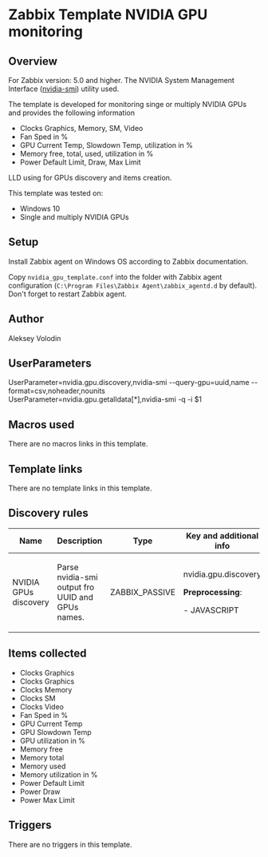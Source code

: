 # Zabbix Template NVIDIA GPU monitoring

## Overview
For Zabbix version: 5.0 and higher.
The NVIDIA System Management Interface ([nvidia-smi](https://developer.nvidia.com/nvidia-system-management-interface)) utility used.

The template is developed for monitoring singe or multiply NVIDIA GPUs and provides the following information
* Clocks Graphics, Memory, SM, Video
* Fan Sped in %
* GPU Current Temp, Slowdown Temp, utilization in %
* Memory free, total, used, utilization in %
* Power Default Limit, Draw, Max Limit

LLD using for GPUs discovery and items creation.

This template was tested on:
* Windows 10
* Single and multiply NVIDIA GPUs

## Setup
Install Zabbix agent on Windows OS according to Zabbix documentation.

Copy `nvidia_gpu_template.conf` into the folder with Zabbix agent configuration (`C:\Program Files\Zabbix Agent\zabbix_agentd.d` by default). Don't forget to restart Zabbix agent.

## Author

Aleksey Volodin

## UserParameters
UserParameter=nvidia.gpu.discovery,nvidia-smi --query-gpu=uuid,name --format=csv,noheader,nounits
UserParameter=nvidia.gpu.getalldata[*],nvidia-smi -q -i $1

## Macros used

There are no macros links in this template.

## Template links

There are no template links in this template.

## Discovery rules

|Name|Description|Type|Key and additional info|
|----|-----------|----|----|
|NVIDIA GPUs discovery |<p>Parse nvidia-smi output fro UUID and GPUs names.</p> |ZABBIX_PASSIVE |nvidia.gpu.discovery<p>**Preprocessing**:</p>- JAVASCRIPT |

## Items collected

* Clocks Graphics
* Clocks Graphics
* Clocks Memory
* Clocks SM
* Clocks Video
* Fan Sped in %
* GPU Current Temp
* GPU Slowdown Temp
* GPU utilization in %
* Memory free
* Memory total
* Memory used
* Memory utilization in %
* Power Default Limit
* Power Draw
* Power Max Limit


## Triggers

There are no triggers in this template.
